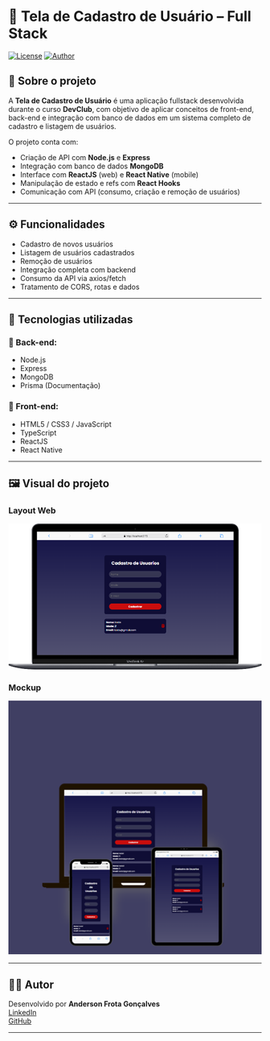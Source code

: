 # 🧾 Tela de Cadastro de Usuário – Full Stack

[![License](https://img.shields.io/badge/license-MIT-green)](https://github.com/AndersonGFrota/Tela-Cadastro-Usu-rio/blob/main/LICENSE)
[![Author](https://img.shields.io/badge/Autor-Anderson%20Frota-lightgrey)](https://www.linkedin.com/in/andersongfrota)

## 📄 Sobre o projeto

A **Tela de Cadastro de Usuário** é uma aplicação fullstack desenvolvida durante o curso **DevClub**, com objetivo de aplicar conceitos de front-end, back-end e integração com banco de dados em um sistema completo de cadastro e listagem de usuários.

O projeto conta com:

- Criação de API com **Node.js** e **Express**
- Integração com banco de dados **MongoDB**
- Interface com **ReactJS** (web) e **React Native** (mobile)
- Manipulação de estado e refs com **React Hooks**
- Comunicação com API (consumo, criação e remoção de usuários)

---

## ⚙️ Funcionalidades

- Cadastro de novos usuários  
- Listagem de usuários cadastrados  
- Remoção de usuários  
- Integração completa com backend  
- Consumo da API via axios/fetch  
- Tratamento de CORS, rotas e dados  

---

## 🧩 Tecnologias utilizadas

### 🔹 Back-end:
- Node.js  
- Express  
- MongoDB  
- Prisma (Documentação)

### 🔹 Front-end:
- HTML5 / CSS3 / JavaScript  
- TypeScript  
- ReactJS  
- React Native  

---

## 🖼️ Visual do projeto

### Layout Web  
![Web](https://github.com/AndersonGFrota/Tela-Cadastro-Usu-rio/blob/main/Macbook-Air-localhost%20(1).png)

### Mockup  
![Modelo](https://github.com/AndersonGFrota/Tela-Cadastro-Usu-rio/blob/main/Beige%20Brown%20Aesthetic%20Save%20The%20Date%20Editable%20Mockup%20Instagram%20Post%20(1).png)

---

## 👨‍💻 Autor

Desenvolvido por **Anderson Frota Gonçalves**  
[LinkedIn](https://www.linkedin.com/in/andersongfrota)  
[GitHub](https://github.com/AndersonGFrota)

---